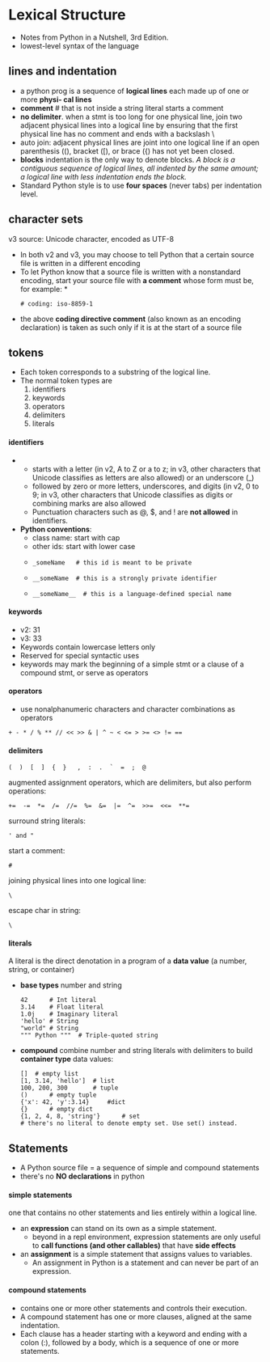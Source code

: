 # Lexical Structure
* Notes from Python in a Nutshell, 3rd Edition.
* lowest-level syntax of the language

## lines and indentation
* a python prog is a sequence of **logical lines** each made up of one or more **physi‐ cal lines**
* **comment** # that is not inside a string literal starts a comment
* **no delimiter**. when a stmt is too long for one physical line, join two adjacent physical lines into a logical line by ensuring that the first physical line has no comment and ends with a backslash \
* auto join: adjacent physical lines are joint into one logical line if an open parenthesis ((), bracket ([), or brace ({) has not yet been closed. 
* **blocks** indentation is the only way to denote blocks. *A block is a contiguous sequence of logical lines, all indented by the same amount; a logical line with less indentation ends the block.*
* Standard Python style is to use **four spaces** (never tabs) per indentation level.


## character sets
v3 source: Unicode character, encoded as UTF-8
* In both v2 and v3, you may choose to tell Python that a certain source file is written in a different encoding
* To let Python know that a source file is written with a nonstandard encoding, start your source file with **a comment** whose form must be, for example:
    * 
    ```
    # coding: iso-8859-1
    ```
* the above **coding directive comment** (also known as an encoding declaration) is taken as such only if it is at the start of a source file

## tokens
* Each token corresponds to a substring of the logical line. 
* The normal token types are 
    1. identifiers 
    1. keywords 
    1. operators 
    1. delimiters
    1. literals

#### identifiers
* 
    *  starts with a letter (in v2, A to Z or a to z; in v3, other characters that Unicode classifies as letters are also allowed) or an underscore (_)
    * followed by zero or more letters, underscores, and digits (in v2, 0 to 9; in v3, other characters that Unicode classifies as digits or combining marks are also allowed
    * Punctuation characters such as @, $, and ! are **not allowed** in identifiers.
* **Python conventions**:
    * class name: start with cap
    * other ids: start with lower case 
    * 
        ```
        _someName   # this id is meant to be private
        ```
    * 
        ```
        __someName  # this is a strongly private identifier
        ```
    * 
        ```
        __someName__  # this is a language-defined special name
        ```

#### keywords
* v2: 31
* v3: 33
* Keywords contain lowercase letters only
* Reserved for special syntactic uses
* keywords may mark the beginning of a simple stmt or a clause of a compound stmt, or serve as operators

#### operators
* use nonalphanumeric characters and character combinations as operators
```
+ - * / % ** // << >> & | ^ ~ < <= > >= <> != ==
```

#### delimiters
```
(  )  [  ]  {  }   ,  :  .  `  =  ;  @
```

augmented assignment operators, which are delimiters, but also perform operations:
```
+=  -=  *=  /=  //=  %=  &=  |=  ^=  >>=  <<=  **=
```

surround string literals:
```
' and "
```

start a comment: 
```
#
```

joining physical lines into one logical line: 
```
\
```

escape char in string:
```
\
```

#### literals
A literal is the direct denotation in a program of a **data value** (a number, string, or container)

* **base types**
    number and string
    ```
    42      # Int literal
    3.14    # Float literal
    1.0j    # Imaginary literal
    'hello' # String 
    "world" # String
    """ Python """  # Triple-quoted string
    ```
* **compound**
    combine number and string literals with delimiters to build **container type** data values: 
    ```
    []  # empty list
    [1, 3.14, 'hello']  # list
    100, 200, 300       # tuple
    ()      # empty tuple
    {'x': 42, 'y':3.14}     #dict
    {}      # empty dict
    {1, 2, 4, 8, 'string'}      # set
    # there's no literal to denote empty set. Use set() instead.
    ```

## Statements
* A Python source file = a sequence of simple and compound statements 
* there's no **NO declarations** in python

#### simple statements
one that contains no other statements and lies entirely within a logical line.  

* an **expression** can stand on its own as a simple statement. 
    * beyond in a repl environment, expression statements are only useful to **call functions (and other callables)** that have **side effects**
* an **assignment** is a simple statement that assigns values to variables. 
    * An assignment in Python is a statement and can never be part of an expression.

#### compound statements
* contains one or more other statements and controls their execution. 
* A compound statement has one or more clauses, aligned at the same indentation. 
* Each clause has a header starting with a keyword and ending with a colon (:), followed by a body, which is a sequence of one or more statements. 
